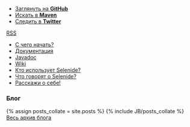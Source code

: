<ul class="gray-boxes">
  <li><a href="https://github.com/codeborne/selenide" target="_blank">Заглянуть на <strong>GitHub</strong></a></li>
  <li><a href="http://search.maven.org/#search%7Cgav%7C1%7Cg%3A%22com.codeborne%22%20AND%20a%3A%22selenide%22" target="_blank">Искать в <strong>Maven</strong></a></li>
  <li><a href="http://twitter.com/jselenide" target="_blank">Следить в <strong>Twitter</strong></a></li>
</ul>

<a class="right" title="Subscribe to this blog" href="{{ BASE_PATH }}/rss.xml">
  <abbr title="Really Simple Syndication">RSS</abbr>
</a>

<ul class="main-menu-pages">
  <li><a href="{{ BASE_PATH }}/quick-start.html">С чего начать?</a></li>
  <li><a href="{{ BASE_PATH }}/documentation.html">Документация</a></li>
  <li><a href="http://selenide.org/javadoc/2.3" target="_blank">Javadoc</a></li>
  <li><a href="https://github.com/codeborne/selenide/wiki">Wiki</a></li>
  <li><a href="{{ BASE_PATH }}/users.html">Кто использует Selenide?</a></li>
  <li><a href="{{ BASE_PATH }}/quotes.html">Что говорят о Selenide?</a></li>
  <li><a href="{{ BASE_PATH }}/contacts.html">Расскажи о себе!</a></li>
</ul>

<h3>Блог</h3>
<div class="archive">
  {% assign posts_collate = site.posts %}
  {% include JB/posts_collate %}
  <a href="{{ BASE_PATH }}/archive.html" class="right small">Весь архив блога</a>
</div>

